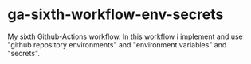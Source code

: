 # ga-sixth-workflow-env-secrets
My sixth Github-Actions workflow. In this workflow i implement and use "github repository environments" and "environment variables" and "secrets".
